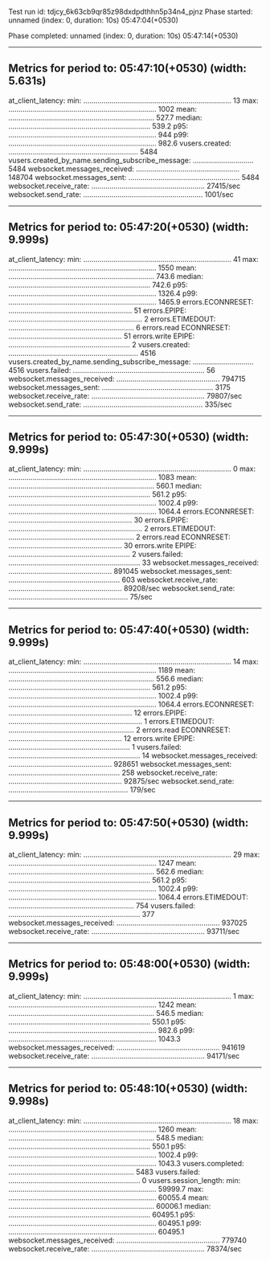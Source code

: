 Test run id: tdjcy_6k63cb9qr85z98dxdpdthhn5p34n4_pjnz
Phase started: unnamed (index: 0, duration: 10s) 05:47:04(+0530)

Phase completed: unnamed (index: 0, duration: 10s) 05:47:14(+0530)

--------------------------------------
Metrics for period to: 05:47:10(+0530) (width: 5.631s)
--------------------------------------

at_client_latency:
  min: ......................................................................... 13
  max: ......................................................................... 1002
  mean: ........................................................................ 527.7
  median: ...................................................................... 539.2
  p95: ......................................................................... 944
  p99: ......................................................................... 982.6
vusers.created: ................................................................ 5484
vusers.created_by_name.sending_subscribe_message: .............................. 5484
websocket.messages_received: ................................................... 148704
websocket.messages_sent: ....................................................... 5484
websocket.receive_rate: ........................................................ 27415/sec
websocket.send_rate: ........................................................... 1001/sec


--------------------------------------
Metrics for period to: 05:47:20(+0530) (width: 9.999s)
--------------------------------------

at_client_latency:
  min: ......................................................................... 41
  max: ......................................................................... 1550
  mean: ........................................................................ 743.6
  median: ...................................................................... 742.6
  p95: ......................................................................... 1326.4
  p99: ......................................................................... 1465.9
errors.ECONNRESET: ............................................................. 51
errors.EPIPE: .................................................................. 2
errors.ETIMEDOUT: .............................................................. 6
errors.read ECONNRESET: ........................................................ 51
errors.write EPIPE: ............................................................ 2
vusers.created: ................................................................ 4516
vusers.created_by_name.sending_subscribe_message: .............................. 4516
vusers.failed: ................................................................. 56
websocket.messages_received: ................................................... 794715
websocket.messages_sent: ....................................................... 3175
websocket.receive_rate: ........................................................ 79807/sec
websocket.send_rate: ........................................................... 335/sec


--------------------------------------
Metrics for period to: 05:47:30(+0530) (width: 9.999s)
--------------------------------------

at_client_latency:
  min: ......................................................................... 0
  max: ......................................................................... 1083
  mean: ........................................................................ 560.1
  median: ...................................................................... 561.2
  p95: ......................................................................... 1002.4
  p99: ......................................................................... 1064.4
errors.ECONNRESET: ............................................................. 30
errors.EPIPE: .................................................................. 2
errors.ETIMEDOUT: .............................................................. 2
errors.read ECONNRESET: ........................................................ 30
errors.write EPIPE: ............................................................ 2
vusers.failed: ................................................................. 33
websocket.messages_received: ................................................... 891045
websocket.messages_sent: ....................................................... 603
websocket.receive_rate: ........................................................ 89208/sec
websocket.send_rate: ........................................................... 75/sec


--------------------------------------
Metrics for period to: 05:47:40(+0530) (width: 9.999s)
--------------------------------------

at_client_latency:
  min: ......................................................................... 14
  max: ......................................................................... 1189
  mean: ........................................................................ 556.6
  median: ...................................................................... 561.2
  p95: ......................................................................... 1002.4
  p99: ......................................................................... 1064.4
errors.ECONNRESET: ............................................................. 12
errors.EPIPE: .................................................................. 1
errors.ETIMEDOUT: .............................................................. 2
errors.read ECONNRESET: ........................................................ 12
errors.write EPIPE: ............................................................ 1
vusers.failed: ................................................................. 14
websocket.messages_received: ................................................... 928651
websocket.messages_sent: ....................................................... 258
websocket.receive_rate: ........................................................ 92875/sec
websocket.send_rate: ........................................................... 179/sec


--------------------------------------
Metrics for period to: 05:47:50(+0530) (width: 9.999s)
--------------------------------------

at_client_latency:
  min: ......................................................................... 29
  max: ......................................................................... 1247
  mean: ........................................................................ 562.6
  median: ...................................................................... 561.2
  p95: ......................................................................... 1002.4
  p99: ......................................................................... 1064.4
errors.ETIMEDOUT: .............................................................. 754
vusers.failed: ................................................................. 377
websocket.messages_received: ................................................... 937025
websocket.receive_rate: ........................................................ 93711/sec


--------------------------------------
Metrics for period to: 05:48:00(+0530) (width: 9.999s)
--------------------------------------

at_client_latency:
  min: ......................................................................... 1
  max: ......................................................................... 1242
  mean: ........................................................................ 546.5
  median: ...................................................................... 550.1
  p95: ......................................................................... 982.6
  p99: ......................................................................... 1043.3
websocket.messages_received: ................................................... 941619
websocket.receive_rate: ........................................................ 94171/sec


--------------------------------------
Metrics for period to: 05:48:10(+0530) (width: 9.998s)
--------------------------------------

at_client_latency:
  min: ......................................................................... 18
  max: ......................................................................... 1260
  mean: ........................................................................ 548.5
  median: ...................................................................... 550.1
  p95: ......................................................................... 1002.4
  p99: ......................................................................... 1043.3
vusers.completed: .............................................................. 5483
vusers.failed: ................................................................. 0
vusers.session_length:
  min: ......................................................................... 59999.7
  max: ......................................................................... 60055.4
  mean: ........................................................................ 60006.1
  median: ...................................................................... 60495.1
  p95: ......................................................................... 60495.1
  p99: ......................................................................... 60495.1
websocket.messages_received: ................................................... 779740
websocket.receive_rate: ........................................................ 78374/sec